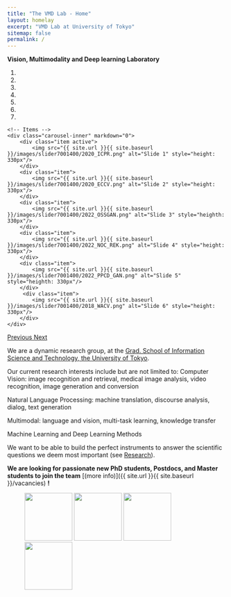 ```yaml
---
title: "The VMD Lab - Home"
layout: homelay
excerpt: "VMD Lab at University of Tokyo"
sitemap: false
permalink: /
---
```


**Vision, Multimodality and Deep learning Laboratory**


<div markdown="0" id="carousel" class="carousel slide" data-ride="carousel" data-interval="4000" data-pause="hover" >
    <!-- Menu -->
    <ol class="carousel-indicators">
        <li data-target="#carousel" data-slide-to="0" class="active"></li>
        <li data-target="#carousel" data-slide-to="1"></li>
        <li data-target="#carousel" data-slide-to="2"></li>
        <li data-target="#carousel" data-slide-to="3"></li>
        <li data-target="#carousel" data-slide-to="4"></li>
        <li data-target="#carousel" data-slide-to="5"></li>
        <li data-target="#carousel" data-slide-to="6"></li>
    </ol>

    <!-- Items -->
    <div class="carousel-inner" markdown="0">
        <div class="item active">
            <img src="{{ site.url }}{{ site.baseurl }}/images/slider7001400/2020_ICPR.png" alt="Slide 1" style="height: 330px"/>
        </div>
        <div class="item">
            <img src="{{ site.url }}{{ site.baseurl }}/images/slider7001400/2020_ECCV.png" alt="Slide 2" style="height: 330px"/>
        </div>
        <div class="item">
            <img src="{{ site.url }}{{ site.baseurl }}/images/slider7001400/2022_OSSGAN.png" alt="Slide 3" style="heighth: 330px"/>
        </div>
        <div class="item">
            <img src="{{ site.url }}{{ site.baseurl }}/images/slider7001400/2022_NOC_REK.png" alt="Slide 4" style="height: 330px"/>
        </div>
        <div class="item">
            <img src="{{ site.url }}{{ site.baseurl }}/images/slider7001400/2022_PPCD_GAN.png" alt="Slide 5" style="heighth: 330px"/>
        </div>       
         <div class="item">
            <img src="{{ site.url }}{{ site.baseurl }}/images/slider7001400/2018_WACV.png" alt="Slide 6" style="height: 330px"/>
        </div>
    </div>
  <a class="left carousel-control" href="#carousel" role="button" data-slide="prev">
    <span class="glyphicon glyphicon-chevron-left" aria-hidden="true"></span>
    <span class="sr-only">Previous</span>
  </a>
  <a class="right carousel-control" href="#carousel" role="button" data-slide="next">
    <span class="glyphicon glyphicon-chevron-right" aria-hidden="true"></span>
    <span class="sr-only">Next</span>
  </a>
</div>


We are a dynamic research group, at the [Grad. School of Information Science and Technology, the University of Tokyo](https://www.i.u-tokyo.ac.jp/index_e.shtml).

Our current research interests include but are not limited to: 
Computer Vision: image recognition and retrieval, medical image analysis, video recognition, image generation and conversion

Natural Language Processing: machine translation, discourse analysis, dialog, text generation

Multimodal: language and vision, multi-task learning, knowledge transfer

Machine Learning and Deep Learning Methods

We want to be able to build the perfect instruments to answer the scientific questions we deem most important (see [Research](research)). 

 **We are  looking for passionate new PhD students, Postdocs, and Master students to join the team** [(more info)]({{ site.url }}{{ site.baseurl }}/vacancies) **!**




<figure class="fourth">
  <img src="{{ site.url }}{{ site.baseurl }}/images/logopic/Utokyo.png" style="width: 110px">
  <img src="{{ site.url }}{{ site.baseurl }}/images/logopic/UtokyoG.png" style="width: 110px">
  <img src="{{ site.url }}{{ site.baseurl }}/images/logopic/kyotoU.png" style="width: 110px">
  <img src="{{ site.url }}{{ site.baseurl }}/images/logopic/kyotoUG.png" style="width: 110px">
</figure>
